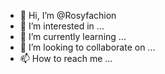 - 👋 Hi, I’m @Rosyfachion
- 👀 I’m interested in ...
- 🌱 I’m currently learning ...
- 💞️ I’m looking to collaborate on ...
- 📫 How to reach me ...

<!---
Rosyfachion/Rosyfachion is a ✨ special ✨ repository because its `README.md` (this file) appears on your GitHub profile.
You can click the Preview link to take a look at your changes.
--->
